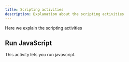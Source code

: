 ```yaml
---
title: Scripting activities
description: Explanation about the scripting activities
---
```


Here we explain the scripting activities


## Run JavaScript
This activity lets you run javascript.

